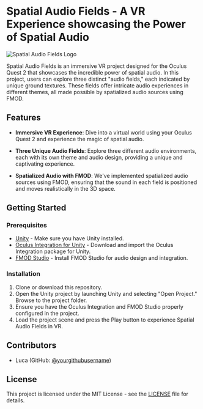# Spatial Audio Fields - A VR Experience showcasing the Power of Spatial Audio

![Spatial Audio Fields Logo](<add your logo or screenshot URL here>)

Spatial Audio Fields is an immersive VR project designed for the Oculus Quest 2 that showcases the incredible power of spatial audio. In this project, users can explore three distinct "audio fields," each indicated by unique ground textures. These fields offer intricate audio experiences in different themes, all made possible by spatialized audio sources using FMOD.

## Features

- **Immersive VR Experience**: Dive into a virtual world using your Oculus Quest 2 and experience the magic of spatial audio.

- **Three Unique Audio Fields**: Explore three different audio environments, each with its own theme and audio design, providing a unique and captivating experience.

- **Spatialized Audio with FMOD**: We've implemented spatialized audio sources using FMOD, ensuring that the sound in each field is positioned and moves realistically in the 3D space.

## Getting Started

### Prerequisites

- [Unity](https://unity.com/) - Make sure you have Unity installed.
- [Oculus Integration for Unity](https://developer.oculus.com/downloads/package/unity-integration/) - Download and import the Oculus Integration package for Unity.
- [FMOD Studio](https://www.fmod.com/download) - Install FMOD Studio for audio design and integration.

### Installation

1. Clone or download this repository.
2. Open the Unity project by launching Unity and selecting "Open Project." Browse to the project folder.
3. Ensure you have the Oculus Integration and FMOD Studio properly configured in the project.
4. Load the project scene and press the Play button to experience Spatial Audio Fields in VR.

## Contributors

- Luca (GitHub: [@yourgithubusername](https://github.com/yourgithubusername))

## License

This project is licensed under the MIT License - see the [LICENSE](LICENSE) file for details.
